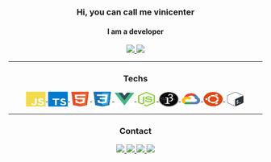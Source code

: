 <h3 align="center">Hi, you can call me vinicenter</h3>
<h4 align="center">I am a developer</h4>

<div align="center">
	<a href="https://github.com/vinicenter">
		<img height="180em" src="https://github-readme-stats.vercel.app/api?username=vinicenter&show_icons=true&theme=midnight-purple&include_all_commits=true&count_private=true"/>
		<img height="180em" src="https://github-readme-stats.vercel.app/api/top-langs/?username=vinicenter&layout=compact&langs_count=16&theme=midnight-purple"/>
	</a>
</div>

<hr>

<div align="center">
	<h3>Techs</h3>
	<a href="https://github.com/vinicenter">
		<img align="center" alt="Javascript" height="30" width="40" src="https://raw.githubusercontent.com/devicons/devicon/master/icons/javascript/javascript-plain.svg">
		<img align="center" alt="Typescript" height="30" width="40" src="https://raw.githubusercontent.com/devicons/devicon/master/icons/typescript/typescript-plain.svg">
		<img align="center" alt="HTML 5" height="30" width="40" src="https://raw.githubusercontent.com/devicons/devicon/master/icons/html5/html5-original.svg">
		<img align="center" alt="CSS 3" height="30" width="40" src="https://raw.githubusercontent.com/devicons/devicon/master/icons/css3/css3-original.svg">
		<img align="center" alt="React" height="30" width="40" src="https://raw.githubusercontent.com/devicons/devicon/master/icons/vuejs/vuejs-original.svg">
		<img align="center" alt="Typescript" height="30" width="40" src="https://raw.githubusercontent.com/devicons/devicon/master/icons/nodejs/nodejs-plain.svg">
		<img align="center" alt="Processing" height="30" width="40" src="https://raw.githubusercontent.com/devicons/devicon/master/icons/processing/processing-original.svg">
		<img align="center" alt="GCP" height="30" width="40" src="https://raw.githubusercontent.com/devicons/devicon/master/icons/googlecloud/googlecloud-original.svg">
		<img align="center" alt="Ubuntu" height="30" width="40" src="https://raw.githubusercontent.com/devicons/devicon/master/icons/ubuntu/ubuntu-plain.svg">
		<img align="center" alt="Ubuntu" height="30" width="40" src="https://raw.githubusercontent.com/devicons/devicon/master/icons/bash/bash-plain.svg">
	</a>
</div>

<hr>

<div align="center">
	<h3>Contact</h3>
	<a href="https://linkedin.com/https://www.linkedin.com/in/vinicenter/" target="_blank">
		<img src="https://img.shields.io/badge/LinkedIn-9645F4?style=for-the-badge&logo=linkedin&logoColor=white" target="_blank">
	</a>
	<a href="https://instagram.com/vinicenter" target="_blank">
		<img src="https://img.shields.io/badge/Instagram-9645F4?style=for-the-badge&logo=instagram&logoColor=white" target="_blank">
	</a>
	<a href="https://twitter.com/vinicenter" target="_blank">
		<img src="https://img.shields.io/badge/Twitter-9645F4?style=for-the-badge&logo=twitter&logoColor=white" target="_blank">
	</a>
	<a href="https://t.me/vinicenter" target="_blank">
		<img src="https://img.shields.io/badge/Telegram-9645F4?style=for-the-badge&logo=telegram&logoColor=white" target="_blank">
	</a>
</div>
